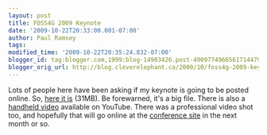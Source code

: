 ```yaml
---
layout: post
title: FOSS4G 2009 Keynote
date: '2009-10-22T20:33:00.001-07:00'
author: Paul Ramsey
tags: 
modified_time: '2009-10-22T20:35:24.832-07:00'
blogger_id: tag:blogger.com,1999:blog-14903426.post-4909774966561714479
blogger_orig_url: http://blog.cleverelephant.ca/2009/10/foss4g-2009-keynote.html
---
```


Lots of people here have been asking if my keynote is going to be posted online. So, [here it is](http://s3.cleverelephant.ca/foss4g2009-keynote.pdf) (31MB). Be forewarned, it's a big file. There is also a [handheld video](http://www.youtube.com/watch?v=zB_a28vBtBk) available on YouTube. There was a professional video shot too, and hopefully that will go online at the [conference site](http://2009.foss4g.org/) in the next month or so.

